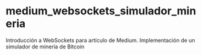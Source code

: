 # medium_websockets_simulador_mineria
Introducción a WebSockets para artículo de Medium. Implementación de un simulador de minería de Bitcoin
